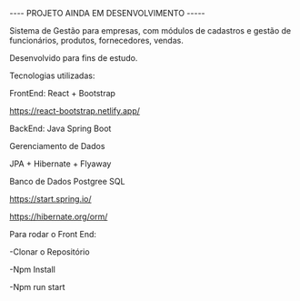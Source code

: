 ---- PROJETO AINDA EM DESENVOLVIMENTO -----

Sistema de Gestão para empresas, com módulos de cadastros e gestão de funcionários, produtos, fornecedores, vendas.

Desenvolvido para fins de estudo.

Tecnologias utilizadas:

FrontEnd: React + Bootstrap

https://react-bootstrap.netlify.app/

BackEnd: Java Spring Boot

Gerenciamento de Dados

JPA + Hibernate + Flyaway

Banco de Dados Postgree SQL

https://start.spring.io/

https://hibernate.org/orm/

Para rodar o Front End:

-Clonar o Repositório

-Npm Install

-Npm run start
